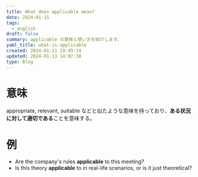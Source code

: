 ```yaml
---
title: What does applicable mean?
date: 2024-01-15
tags:
  - english
draft: false
summary: applicable の意味と使い方を紹介します。
yaml_title: what-is-applicable
created: 2024-01-11 19:49:14
updated: 2024-01-13 14:07:38
type: Blog
---
```

# 意味
appropriate, relevant, suitable などと似たような意味を持っており、**ある状況に対して適切である**ことを意味する。

# 例
- Are the company's rules **applicable** to this meeting?
- Is this theory **applicable** to in real-life scenarios, or is it just theoretical? 